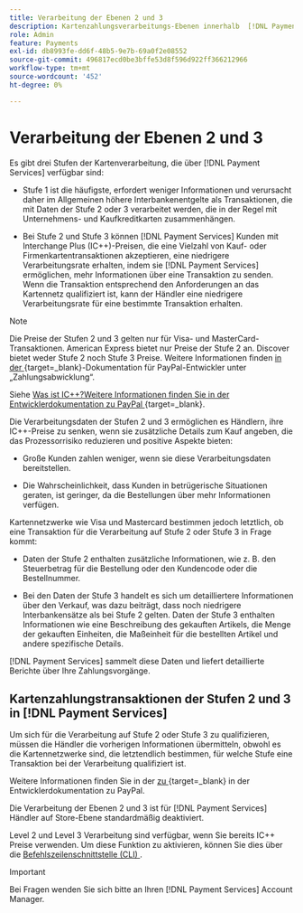 ```yaml
---
title: Verarbeitung der Ebenen 2 und 3
description: Kartenzahlungsverarbeitungs-Ebenen innerhalb  [!DNL Payment Services]  Transaktionen.
role: Admin
feature: Payments
exl-id: db8993fe-dd6f-48b5-9e7b-69a0f2e08552
source-git-commit: 496817ecd0be3bffe53d8f596d922ff366212966
workflow-type: tm+mt
source-wordcount: '452'
ht-degree: 0%

---
```


# Verarbeitung der Ebenen 2 und 3

Es gibt drei Stufen der Kartenverarbeitung, die über [!DNL Payment Services] verfügbar sind:

* Stufe 1 ist die häufigste, erfordert weniger Informationen und verursacht daher im Allgemeinen höhere Interbankenentgelte als Transaktionen, die mit Daten der Stufe 2 oder 3 verarbeitet werden, die in der Regel mit Unternehmens- und Kaufkreditkarten zusammenhängen.

* Bei Stufe 2 und Stufe 3 können [!DNL Payment Services] Kunden mit Interchange Plus (IC++)-Preisen, die eine Vielzahl von Kauf- oder Firmenkartentransaktionen akzeptieren, eine niedrigere Verarbeitungsrate erhalten, indem sie [!DNL Payment Services] ermöglichen, mehr Informationen über eine Transaktion zu senden. Wenn die Transaktion entsprechend den Anforderungen an das Kartennetz qualifiziert ist, kann der Händler eine niedrigere Verarbeitungsrate für eine bestimmte Transaktion erhalten.

>[!NOTE]
>
>Die Preise der Stufen 2 und 3 gelten nur für Visa- und MasterCard-Transaktionen. American Express bietet nur Preise der Stufe 2 an. Discover bietet weder Stufe 2 noch Stufe 3 Preise. Weitere Informationen finden [ in der ](https://developer.paypal.com/docs/checkout/advanced/processing/){target=_blank}-Dokumentation für PayPal-Entwickler unter „Zahlungsabwicklung“.

Siehe [Was ist IC++?Weitere Informationen finden Sie in der Entwicklerdokumentation zu PayPal ](https://www.paypal.com/us/brc/article/what-is-interchange-plus-plus){target=_blank}.

Die Verarbeitungsdaten der Stufen 2 und 3 ermöglichen es Händlern, ihre IC++-Preise zu senken, wenn sie zusätzliche Details zum Kauf angeben, die das Prozessorrisiko reduzieren und positive Aspekte bieten:

* Große Kunden zahlen weniger, wenn sie diese Verarbeitungsdaten bereitstellen.

* Die Wahrscheinlichkeit, dass Kunden in betrügerische Situationen geraten, ist geringer, da die Bestellungen über mehr Informationen verfügen.

Kartennetzwerke wie Visa und Mastercard bestimmen jedoch letztlich, ob eine Transaktion für die Verarbeitung auf Stufe 2 oder Stufe 3 in Frage kommt:

* Daten der Stufe 2 enthalten zusätzliche Informationen, wie z. B. den Steuerbetrag für die Bestellung oder den Kundencode oder die Bestellnummer.

* Bei den Daten der Stufe 3 handelt es sich um detailliertere Informationen über den Verkauf, was dazu beiträgt, dass noch niedrigere Interbankensätze als bei Stufe 2 gelten. Daten der Stufe 3 enthalten Informationen wie eine Beschreibung des gekauften Artikels, die Menge der gekauften Einheiten, die Maßeinheit für die bestellten Artikel und andere spezifische Details.

[!DNL Payment Services] sammelt diese Daten und liefert detaillierte Berichte über Ihre Zahlungsvorgänge.

## Kartenzahlungstransaktionen der Stufen 2 und 3 in [!DNL Payment Services]

Um sich für die Verarbeitung auf Stufe 2 oder Stufe 3 zu qualifizieren, müssen die Händler die vorherigen Informationen übermitteln, obwohl es die Kartennetzwerke sind, die letztendlich bestimmen, für welche Stufe eine Transaktion bei der Verarbeitung qualifiziert ist.

Weitere Informationen finden Sie in der [ zu ](https://www.paypal.com/us/cshelp/article/ts2278?_ga=1.131773126.875104296.1712843492){target=_blank} in der Entwicklerdokumentation zu PayPal.

Die Verarbeitung der Ebenen 2 und 3 ist für [!DNL Payment Services] Händler auf Store-Ebene standardmäßig deaktiviert.

Level 2 und Level 3 Verarbeitung sind verfügbar, wenn Sie bereits IC++ Preise verwenden. Um diese Funktion zu aktivieren, können Sie dies über die [Befehlszeilenschnittstelle (CLI) ](configure-cli.md).

>[!IMPORTANT]
>
>Bei Fragen wenden Sie sich bitte an Ihren [!DNL Payment Services] Account Manager.
